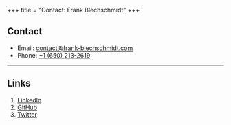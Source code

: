 +++
title = "Contact: Frank Blechschmidt"
+++

## Contact

* Email: [contact@frank-blechschmidt.com](mailto:contact@frank-blechschmidt.com)
* Phone: [+1 (650) 213-2619](tel:+1-6502132619)

---

## Links

1. [LinkedIn](https://www.linkedin.com/in/fblechschmidt)
1. [GitHub](https://github.com/FraBle)
1. [Twitter](https://twitter.com/FraBle90)

